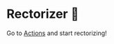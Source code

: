 # Rectorizer 🤖

Go to [Actions](https://github.com/szepeviktor/rectorize/actions?query=workflow%3ARectorize) and start rectorizing!
